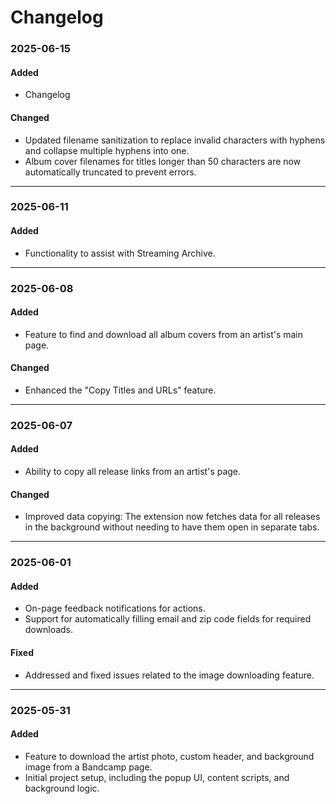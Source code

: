 # Changelog

### 2025-06-15
#### Added
 - Changelog
#### Changed
- Updated filename sanitization to replace invalid characters with hyphens and collapse multiple hyphens into one.
- Album cover filenames for titles longer than 50 characters are now automatically truncated to prevent errors.

---
### 2025-06-11
#### Added
- Functionality to assist with Streaming Archive.

---
### 2025-06-08
#### Added
- Feature to find and download all album covers from an artist's main page.

#### Changed
- Enhanced the "Copy Titles and URLs" feature.

---
### 2025-06-07
#### Added
- Ability to copy all release links from an artist's page.

#### Changed
- Improved data copying: The extension now fetches data for all releases in the background without needing to have them open in separate tabs.

---
### 2025-06-01
#### Added
- On-page feedback notifications for actions.
- Support for automatically filling email and zip code fields for required downloads.

#### Fixed
- Addressed and fixed issues related to the image downloading feature.

---
### 2025-05-31
#### Added
- Feature to download the artist photo, custom header, and background image from a Bandcamp page.
- Initial project setup, including the popup UI, content scripts, and background logic.
